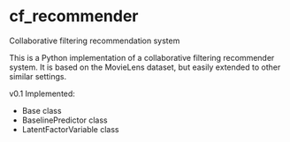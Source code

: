# cf_recommender
Collaborative filtering recommendation system


This is a Python implementation of a collaborative filtering recommender system. It is based on the MovieLens dataset, but easily extended to other similar settings.


v0.1
Implemented:

  - Base class
  - BaselinePredictor class
  - LatentFactorVariable class





